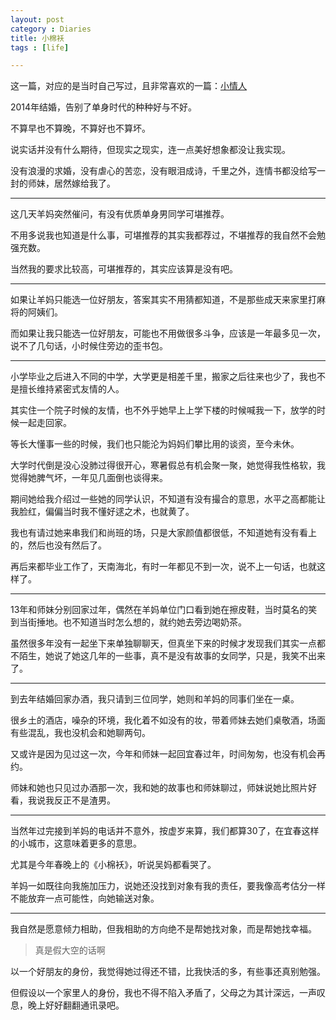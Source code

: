 ```yaml
---
layout: post
category : Diaries
title: 小棉袄
tags : [life]

---
```


这一篇，对应的是当时自己写过，且非常喜欢的一篇：[小情人](http://jaasly.github.io/diaries/2009/09/05/Little-lover-Xiao/)

2014年结婚，告别了单身时代的种种好与不好。

不算早也不算晚，不算好也不算坏。

说实话并没有什么期待，但现实之现实，连一点美好想象都没让我实现。

没有浪漫的求婚，没有虐心的苦恋，没有眼泪成诗，千里之外，连情书都没给写一封的师妹，居然嫁给我了。

---

这几天羊妈突然催问，有没有优质单身男同学可堪推荐。

不用多说我也知道是什么事，可堪推荐的其实我都荐过，不堪推荐的我自然不会勉强充数。

当然我的要求比较高，可堪推荐的，其实应该算是没有吧。

---

如果让羊妈只能选一位好朋友，答案其实不用猜都知道，不是那些成天来家里打麻将的阿姨们。

而如果让我只能选一位好朋友，可能也不用做很多斗争，应该是一年最多见一次，说不了几句话，小时候住旁边的歪书包。

---

小学毕业之后进入不同的中学，大学更是相差千里，搬家之后往来也少了，我也不是擅长维持紧密式友情的人。

其实住一个院子时候的友情，也不外乎她早上上学下楼的时候喊我一下，放学的时候一起走回家。

等长大懂事一些的时候，我们也只能沦为妈妈们攀比用的谈资，至今未休。

大学时代倒是没心没肺过得很开心，寒暑假总有机会聚一聚，她觉得我性格软，我觉得她脾气坏，一年见几面倒也谈得来。

期间她给我介绍过一些她的同学认识，不知道有没有撮合的意思，水平之高都能让我脸红，偏偏当时我不懂好逑之术，也就黄了。

我也有请过她来串我们和尚班的场，只是大家颜值都很低，不知道她有没有看上的，然后也没有然后了。

再后来都毕业工作了，天南海北，有时一年都见不到一次，说不上一句话，也就这样了。

---

13年和师妹分别回家过年，偶然在羊妈单位门口看到她在擦皮鞋，当时莫名的笑到当街捶地。也不知道当时怎么想的，就约她去旁边喝奶茶。

虽然很多年没有一起坐下来单独聊聊天，但真坐下来的时候才发现我们其实一点都不陌生，她说了她这几年的一些事，真不是没有故事的女同学，只是，我笑不出来了。

---

到去年结婚回家办酒，我只请到三位同学，她则和羊妈的同事们坐在一桌。

很乡土的酒店，噪杂的环境，我化着不如没有的妆，带着师妹去她们桌敬酒，场面有些混乱，我也没机会和她聊两句。

又或许是因为见过这一次，今年和师妹一起回宜春过年，时间匆匆，也没有机会再约。

师妹和她也只见过办酒那一次，我和她的故事也和师妹聊过，师妹说她比照片好看，我说我反正不是渣男。

---

当然年过完接到羊妈的电话并不意外，按虚岁来算，我们都算30了，在宜春这样的小城市，这意味着更多的意思。

尤其是今年春晚上的《小棉袄》，听说吴妈都看哭了。

羊妈一如既往向我施加压力，说她还没找到对象有我的责任，要我像高考估分一样不能放弃一点可能性，向她输送对象。

---

我自然是愿意倾力相助，但我相助的方向绝不是帮她找对象，而是帮她找幸福。
> 真是假大空的话啊

以一个好朋友的身份，我觉得她过得还不错，比我快活的多，有些事还真别勉强。

但假设以一个家里人的身份，我也不得不陷入矛盾了，父母之为其计深远，一声叹息，晚上好好翻翻通讯录吧。


